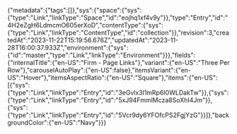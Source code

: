 {"metadata":{"tags":[]},"sys":{"space":{"sys":{"type":"Link","linkType":"Space","id":"eojhq1xf4v9y"}},"type":"Entry","id":"4H2eZgH6LdmcmO605erXoD","contentType":{"sys":{"type":"Link","linkType":"ContentType","id":"collection"}},"revision":3,"createdAt":"2023-11-22T15:19:56.676Z","updatedAt":"2023-11-28T16:00:37.933Z","environment":{"sys":{"id":"master","type":"Link","linkType":"Environment"}}},"fields":{"internalTitle":{"en-US":"Firm - Page Links"},"variant":{"en-US":"Three Per Row"},"carouselAutoPlay":{"en-US":false},"itemsVariant":{"en-US":"Hover"},"itemsAspectRatio":{"en-US":"Square"},"items":{"en-US":[{"sys":{"type":"Link","linkType":"Entry","id":"3eGvlx3l1mRp6I0WLDakTw"}},{"sys":{"type":"Link","linkType":"Entry","id":"5xJ94FmmlMcza8SoXhI4Jm"}},{"sys":{"type":"Link","linkType":"Entry","id":"5Vcr9dy6YFOfcPS2FgjYzG"}}]},"backgroundColor":{"en-US":"Navy"}}}